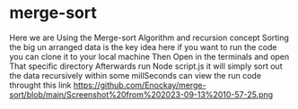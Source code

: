 # merge-sort
Here we are Using the  Merge-sort Algorithm and recursion concept 
Sorting the big un arranged data is the key idea here
if you want to run the code you can clone it to your local machine 
Then Open in the terminals and open That specific directory
Afterwards run Node script.js 
it will simply sort out the data recursively within some millSeconds
can view the run code throught  this link https://github.com/Enockay/merge-sort/blob/main/Screenshot%20from%202023-09-13%2010-57-25.png
